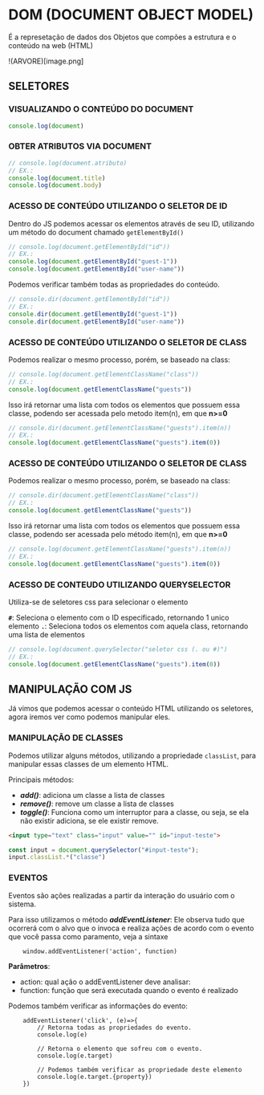 # DOM (DOCUMENT OBJECT MODEL)
É a represetação de dados dos Objetos que compões a estrutura e o conteúdo na web (HTML)

!(ARVORE)[image.png]

## SELETORES
### VISUALIZANDO O CONTEÚDO DO DOCUMENT
```js
console.log(document)
```
### OBTER ATRIBUTOS VIA DOCUMENT
```js
// console.log(document.atributo)
// EX.:
console.log(document.title)
console.log(document.body)
```
### ACESSO DE CONTEÚDO UTILIZANDO O SELETOR DE ID 
Dentro do JS podemos acessar os elementos através de seu ID, utilizando um método do document chamado `getElementById()`
```js
// console.log(document.getElementById("id"))
// EX.:
console.log(document.getElementById("guest-1"))
console.log(document.getElementById("user-name"))
```
Podemos verificar também todas as propriedades do conteúdo.
```js
// console.dir(document.getElementById("id"))
// EX.:
console.dir(document.getElementById("guest-1"))
console.dir(document.getElementById("user-name"))
```
### ACESSO DE CONTEÚDO UTILIZANDO O SELETOR DE CLASS
Podemos realizar o mesmo processo, porém, se baseado na class:
```js
// console.log(document.getElementClassName("class"))
// EX.:
console.log(document.getElementClassName("guests"))
```
Isso irá retornar uma lista com todos os elementos que possuem essa classe, podendo ser acessada pelo metodo item(n), em que **n>=0**
```js
// console.dir(document.getElementClassName("guests").item(n))
// EX.:
console.log(document.getElementClassName("guests").item(0))
```
### ACESSO DE CONTEÚDO UTILIZANDO O SELETOR DE CLASS
Podemos realizar o mesmo processo, porém, se baseado na class:
```js
// console.dir(document.getElementClassName("class"))
// EX.:
console.log(document.getElementClassName("guests"))
```
Isso irá retornar uma lista com todos os elementos que possuem essa classe, podendo ser acessada pelo método item(n), em que **n>=0**
```js
// console.log(document.getElementClassName("guests").item(n))
// EX.:
console.log(document.getElementClassName("guests").item(0))
```
### ACESSO DE CONTEUDO UTILIZANDO QUERYSELECTOR
Utiliza-se de seletores css para selecionar o elemento

**`#`**: Seleciona o elemento com o ID especificado, retornando 1 unico elemento
**`.`**: Seleciona todos os elementos com aquela class, retornando uma lista de elementos
```js
// console.log(document.querySelector("seletor css (. ou #)")
// EX.:
console.log(document.getElementClassName("guests").item(0))
```
## MANIPULAÇÃO COM JS
Já vimos que podemos acessar o conteúdo HTML utilizando os seletores, agora iremos ver como podemos manipular eles.
### MANIPULAÇÃO DE CLASSES
Podemos utilizar alguns métodos, utilizando a propriedade `classList`, para manipular essas classes de um elemento HTML.

Principais métodos:
- ***add()***: adiciona um classe a lista de classes
- ***remove()***: remove um classe a lista de classes
- ***toggle()***: Funciona como um interruptor para a classe, ou seja, se ela não existir adiciona, se ele existir remove.
```html
<input type="text" class="input" value="" id="input-teste">
```
```js
const input = document.querySelector("#input-teste");
input.classList.*("classe")
```
### EVENTOS
 Eventos são ações realizadas a partir da interação do usuário com o sistema.

Para isso utilizamos o método ***addEventListener***: Ele observa tudo que ocorrerá com o alvo que o invoca e realiza ações de acordo com o evento que você passa como paramento, veja a sintaxe
```JS
    window.addEventListener('action', function)
```
**Parâmetros**:
 - action: qual ação o addEventListener deve analisar:
 - function: função que será executada quando o evento é realizado

Podemos também verificar as informações do evento:
```JS
    addEventListener('click', (e)=>{
        // Retorna todas as propriedades do evento.
        console.log(e)

        // Retorna o elemento que sofreu com o evento.
        console.log(e.target)

        // Podemos também verificar as propriedade deste elemento
        console.log(e.target.{property})
    })
```
